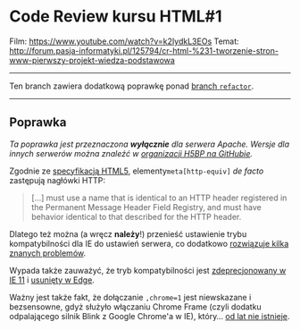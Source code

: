 # Code Review kursu HTML#1

Film: https://www.youtube.com/watch?v=k2IydkL3EOs
Temat: http://forum.pasja-informatyki.pl/125794/cr-html-%231-tworzenie-stron-www-pierwszy-projekt-wiedza-podstawowa

---

Ten branch zawiera dodatkową poprawkę ponad [branch `refactor`](https://github.com/CodersCommunity/CodeReview-HTML-01/tree/refactor).

---

## Poprawka

_Ta poprawka jest przeznaczona **wyłącznie** dla serwera Apache. Wersje dla innych serwerów można znaleźć w [organizacji H5BP na GitHubie](https://github.com/h5bp?utf8=%E2%9C%93&query=server-configs-)._


Zgodnie ze [specyfikacją HTML5](https://www.w3.org/TR/html5/document-metadata.html#other-pragma-directives), elementy`meta[http-equiv]` _de facto_ zastępują nagłówki HTTP:

 > […] must use a name that is identical to an HTTP header registered in the Permanent Message Header Field Registry, and must have behavior identical to that described for the HTTP header.

Dlatego też można (a wręcz **należy**!) przenieść ustawienie trybu kompatybilności dla IE do ustawień serwera, co dodatkowo [rozwiązuje kilka znanych problemów](https://github.com/h5bp/html5-boilerplate/blob/b5d6e7b1613fca24d250fa8e5bc7bcc3dd6002ef/dist/doc/html.md#x-ua-compatible).

Wypada także zauważyć, że tryb kompatybilności jest [zdeprecjonowany w IE 11](https://msdn.microsoft.com/library/bg182625.aspx#docmode) i [usunięty w Edge](https://blogs.windows.com/msedgedev/2015/05/06/a-break-from-the-past-part-2-saying-goodbye-to-activex-vbscript-attachevent/).

Ważny jest także fakt, że dołączanie `,chrome=1` jest niewskazane i bezsensowne, gdyż służyło włączaniu Chrome Frame (czyli dodatku odpalającego silnik Blink z Google Chrome'a w IE), który… [od lat nie istnieje](http://blog.chromium.org/2013/06/retiring-chrome-frame.html).
